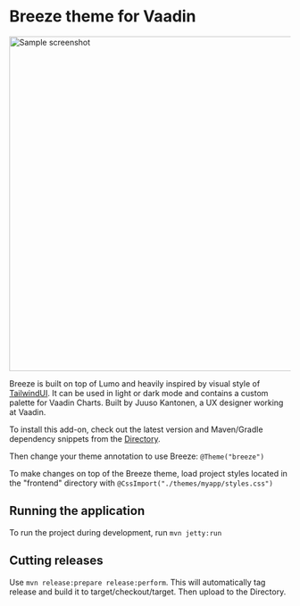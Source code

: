 # Breeze theme for Vaadin

<img src="https://user-images.githubusercontent.com/19607782/161480522-e42a1a3a-cc40-4474-bb11-b714f3fdd5f4.png" alt="Sample screenshot" width="600">

Breeze is built on top of Lumo and heavily inspired by visual style of [TailwindUI](https://tailwindui.com/). It can be used in light or dark mode and contains a custom palette for Vaadin Charts. Built by Juuso Kantonen, a UX designer working at Vaadin.

To install this add-on, check out the latest version and Maven/Gradle dependency snippets from the [Directory](https://vaadin.com/directory).

Then change your theme annotation to use Breeze: `@Theme("breeze")`

To make changes on top of the Breeze theme, load project styles located in the "frontend" directory with `@CssImport("./themes/myapp/styles.css")`

## Running the application

To run the project during development, run `mvn jetty:run`

## Cutting releases

Use `mvn release:prepare release:perform`. This will automatically tag release and build it to target/checkout/target. Then upload to the Directory.
